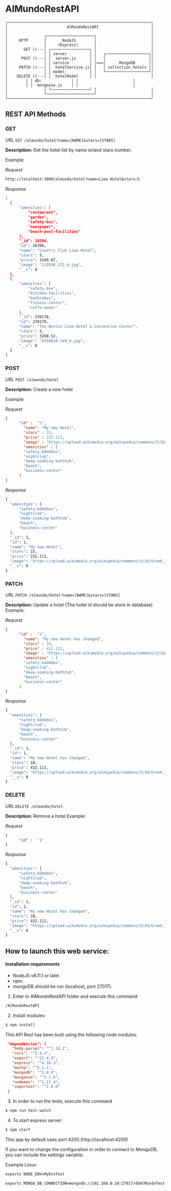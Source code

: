 # AlMundoRestAPI



	┌───────────────────────────────────────────────────────────────┐
	│                          AlMundoRestAPI                       │
	│                                                               │
	│                ┌─────────────────────┐                        │
	│     HTTP       │       NodeJS        │                        │
	│                │     (Express)       │                        │
	│       GET ()---│ ┌─────────────────┐ │                        │
	│                │ │ server          │ │   ┌───────────────────┐│
	│      POST ()---│ │  server.js      │ │   │                   ││
	│                │ │ service         │ │===│      MongoDB      ││
	│     PATCH ()---│ │  hotelService.js│ │   │ collection_hotels ││
	│                │ │ model:          │ │   └───────────────────┘│    
	│    DELETE ()---│ │  hotelModel     │ │                        │
	│		 │ │ db:             │ │                        │
	│		 │ │  mongoose.js    │ │                        │
	│                │ └─────────────────┘ │                        │
	│                └─────────────────────┘                        │
	└───────────────────────────────────────────────────────────────┘
  

## REST API Methods

### GET 

URL ``` GET /almundo/hotel?name=[NAME]&stars=[STARS] ```

**Description:** Get the hotel list by name or/and stars number.

Example:

*Request* 
  ```bash
  http://localhost:3000/almundo/hotel?name=Lima Hotel&stars=5
  ```
  
*Response*
  ```bash
  [
    {
        "amenities": [
            "restaurant",
            "garden",
            "safety-box",
            "newspaper",
            "beach-pool-facilities"
        ],
        "_id": 26396,
        "id": 26396,
        "name": "Country Club Lima Hotel",
        "stars": 5,
        "price": 3109.07,
        "image": "115596_172_b.jpg",
        "__v": 0
    },
    {
        "amenities": [
            "safety-box",
            "kitchen-facilities",
            "bathrobes",
            "fitness-center",
            "coffe-maker"
        ],
        "_id": 239178,
        "id": 239178,
        "name": "The Westin Lima Hotel & Convention Center",
        "stars": 5,
        "price": 3268.52,
        "image": "4359018_144_b.jpg",
        "__v": 0
    }
]
  ```

### POST

URL ``` POST /almundo/hotel ```

**Description:** Create a new hotel 

Example:

*Request* 

  ```json
{
        "id" :  "1",
          "name": "My new Hotel",
          "stars" : 15,
          "price" : 232.111,
          "image" : "https://upload.wikimedia.org/wikipedia/commons/3/3d/Greek_Isles_Hotel.JPG",
          "amenities" : [
          "safety-bddddox",
          "nightclub",
          "deep-soaking-bathtub",
          "beach",
          "business-center"
        ]
}
  ```
  
*Response*
  ```bash
  {
    "amenities": [
        "safety-bddddox",
        "nightclub",
        "deep-soaking-bathtub",
        "beach",
        "business-center"
    ],
    "_id": 1,
    "id": 1,
    "name": "My new Hotel",
    "stars": 15,
    "price": 232.111,
    "image": "https://upload.wikimedia.org/wikipedia/commons/3/3d/Greek_Isles_Hotel.JPG",
    "__v": 0
}
  ```
  
### PATCH


URL ```PATCH /almundo/hotel?name=[NAME]&stars=[STARS] ```

**Description:** Update a hotel (The hotel id should be store in database)
Example:

*Request* 
  ```json
  {
        "id" :  "1",
          "name": "My new Hotel has changed",
          "stars" : 10,
          "price" : 432.111,
          "image" : "https://upload.wikimedia.org/wikipedia/commons/3/3d/Greek_Isles_Hotel.JPG",
          "amenities" : [
          "safety-bddddox",
          "nightclub",
          "deep-soaking-bathtub",
          "beach",
          "business-center"
        ]
}
  ```
  
*Response*
  ```bash
 {
    "amenities": [
        "safety-bddddox",
        "nightclub",
        "deep-soaking-bathtub",
        "beach",
        "business-center"
    ],
    "_id": 1,
    "id": 1,
    "name": "My new Hotel has changed",
    "stars": 10,
    "price": 432.111,
    "image": "https://upload.wikimedia.org/wikipedia/commons/3/3d/Greek_Isles_Hotel.JPG",
    "__v": 0
}
  ```
  
### DELETE


URL ```DELETE /almundo/hotel```

**Description:** Remove a hotel
Example:

*Request* 
  ```json
  {
        "id" :  "1"
}
  ```
  
*Response*
  ```bash
 {
    "amenities": [
        "safety-bddddox",
        "nightclub",
        "deep-soaking-bathtub",
        "beach",
        "business-center"
    ],
    "_id": 1,
    "id": 1,
    "name": "My new Hotel has changed",
    "stars": 10,
    "price": 432.111,
    "image": "https://upload.wikimedia.org/wikipedia/commons/3/3d/Greek_Isles_Hotel.JPG",
    "__v": 0
}
  ```
  


## How to launch this web service:

#### Installation requirements

- NodeJS v8.11.1 or later.
- npm.
- mongoDB should be run (locahost, port 27017).

1. Enter to AlMundoRestAPI folder and execute this command:

```bash
/AlMundoRestAPI
```
2. Install modules:

```bash
$ npm install
```

This API Rest has been built using the following node modules:
 ```json 
  "dependencies": {
    "body-parser": "^1.18.2",
    "cors": "^2.8.4",
    "expect": "^22.4.3",
    "express": "^4.16.3",
    "mocha": "^5.1.1",
    "mongodb": "^3.0.8",
    "mongoose": "^5.1.0",
    "nodemon": "^1.17.4",
    "supertest": "^2.0.0"
  }
```

 
3. In order to run the tests, execute this command

```bash
$ npm run test-watch
```

4. To start express server:

```bash
$ npm start
 ```

This app by default uses port 4200.(http://localhost:4200)

If you want to change the configuration in order to connect to MongoDB, you can include the settings variable:

Example Linux:
```bash
exports NODE_ENV=MyEnvTest

exports MONGO_DB_CONNECTION=mongodb://192.168.0.18:27017/dbAlMundoTest
```


